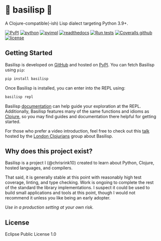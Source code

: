 # 🐍 basilisp 🐍

A Clojure-compatible(-ish) Lisp dialect targeting Python 3.9+.

[![PyPI](https://img.shields.io/pypi/v/basilisp.svg?style=flat-square)](https://pypi.org/project/basilisp/) [![python](https://img.shields.io/pypi/pyversions/basilisp.svg?style=flat-square)](https://pypi.org/project/basilisp/) [![pyimpl](https://img.shields.io/pypi/implementation/basilisp.svg?style=flat-square)](https://pypi.org/project/basilisp/) [![readthedocs](https://img.shields.io/readthedocs/basilisp.svg?style=flat-square)](https://basilisp.readthedocs.io/) [![Run tests](https://github.com/basilisp-lang/basilisp/actions/workflows/run-tests.yml/badge.svg?branch=main)](https://github.com/basilisp-lang/basilisp/actions/workflows/run-tests.yml) [![Coveralls github](https://img.shields.io/coveralls/github/basilisp-lang/basilisp.svg?style=flat-square)](https://coveralls.io/github/basilisp-lang/basilisp) [![license](https://img.shields.io/github/license/basilisp-lang/basilisp.svg?style=flat-square)](https://github.com/basilisp-lang/basilisp/blob/master/LICENSE)

## Getting Started

Basilisp is developed on [GitHub](https://github.com/basilisp-lang/basilisp) and
hosted on [PyPI](https://pypi.python.org/pypi/basilisp). You can fetch Basilisp
using `pip`:

```bash
pip install basilisp
```

Once Basilisp is installed, you can enter into the REPL using:

```bash
basilisp repl
```

Basilisp [documentation](https://basilisp.readthedocs.io) can help guide your
exploration at the REPL. Additionally, Basilisp features many of the same functions
and idioms as [Clojure](https://clojure.org/), so you may find guides and
documentation there helpful for getting started.

For those who prefer a video introduction, feel free to check out this
[talk](https://youtu.be/ruGRHYpq448?si=0jr2a6uWlq6Vi2_k) hosted by the
[London Clojurians](https://www.meetup.com/london-clojurians/) group about Basilisp.

## Why does this project exist?

Basilisp is a project I (@chrisrink10) created to learn about Python, Clojure,
hosted  languages, and compilers.

That said, it is generally stable at this point with reasonably high test
coverage, linting, and type checking. Work is ongoing to complete the rest of the
standard the library implementations. I suspect it could be used to build small
applications and tools at this point, though I would not recommend it unless you
like being an early adopter.

_Use in a production setting at your own risk._

## License

Eclipse Public License 1.0
